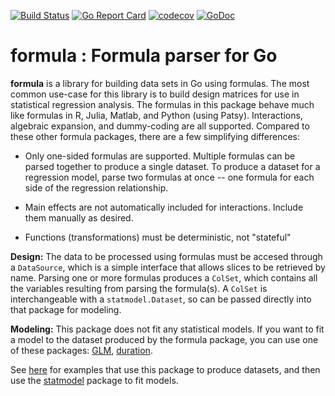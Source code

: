 [![Build Status](https://travis-ci.com/kshedden/formula.svg?branch=master)](https://travis-ci.com/kshedden/formula)
[![Go Report Card](https://goreportcard.com/badge/github.com/kshedden/formula)](https://goreportcard.com/report/github.com/kshedden/formula)
[![codecov](https://codecov.io/gh/kshedden/formula/branch/master/graph/badge.svg)](https://codecov.io/gh/kshedden/formula)
[![GoDoc](https://godoc.org/github.com/kshedden/formula?status.png)](https://godoc.org/github.com/kshedden/formula)

formula : Formula parser for Go
===============================

__formula__ is a library for building data sets in Go using formulas.
The most common use-case for this library is to build design matrices
for use in statistical regression analysis.  The formulas in this
package behave much like formulas in R, Julia, Matlab, and Python
(using Patsy).  Interactions, algebraic expansion, and dummy-coding
are all supported.  Compared to these other formula packages, there
are a few simplifying differences:

* Only one-sided formulas are supported.  Multiple formulas can be
parsed together to produce a single dataset.  To produce a dataset for
a regression model, parse two formulas at once -- one formula for each
side of the regression relationship.

* Main effects are not automatically included for interactions.
Include them manually as desired.

* Functions (transformations) must be deterministic, not "stateful"

__Design:__ The data to be processed using formulas must be accesed
through a `DataSource`, which is a simple interface that allows slices
to be retrieved by name.  Parsing one or more formulas produces a
`ColSet`, which contains all the variables resulting from parsing the
formula(s).  A `ColSet` is interchangeable with a `statmodel.Dataset`,
so can be passed directly into that package for modeling.

__Modeling:__ This package does not fit any statistical models.  If
you want to fit a model to the dataset produced by the formula
package, you can use one of these packages:
[GLM](http://github.com/kshedden/statmodel/tree/master/glm),
[duration](http://github.com/kshedden/statmodel/tree/master/duration).

See
[here](https://github.com/kshedden/statmodel/blob/master/glm/examples/nhanes/nhanes.go)
for examples that use this package to produce datasets, and then use the
[statmodel](http://github.com/kshedden/statmodel) package to fit
models.
